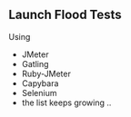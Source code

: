 ## Launch Flood Tests

Using

- JMeter
- Gatling
- Ruby-JMeter
- Capybara
- Selenium
- the list keeps growing ..
